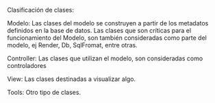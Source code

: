 Clasificación de clases:

Modelo: Las clases del modelo se construyen a partir de los metadatos definidos en la base de datos. Las clases que son críticas para el funcionamiento del Modelo, son también consideradas como parte del modelo, ej Render, Db, SqlFromat, entre otras.

Controller: Las clases que utilizan el modelo, son consideradas como controladores

View: Las clases destinadas a visualizar algo.

Tools: Otro tipo de clases.
